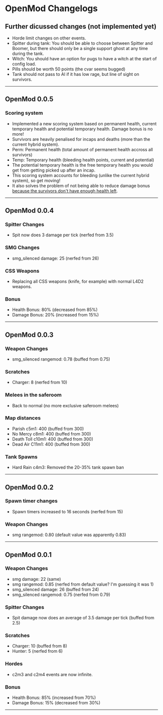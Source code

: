 # OpenMod Changelogs

## Further dicussed changes (not implemented yet)
- Horde limit changes on other events.
- Spitter during tank: You should be able to choose between Spitter and Boomer, but there should
  only be a single support ghost at any time during the tank.
- Witch: You should have an option for pugs to have a witch at the start of config load.
- Pills should be worth 50 points (the cvar seems bugged)
- Tank should not pass to AI if it has low rage, but line of sight on survivors.

---

## OpenMod 0.0.5

### Scoring system
- Implemented a new scoring system based on permanent health, current temporary 
health and potential temporary health. Damage bonus is no more!
- Survivors are heavily penalised for incaps and deaths (more than the current hybrid system).
- Perm: Permanent health (total amount of permanent health accross all survivors)
- Temp: Temporary health (bleeding health points, current and potential)
- The potential temporary health is the free temporary health you would get from getting picked up
after an incap.
- This scoring system accounts for bleeding (unlike the current hybrid system), so get moving!
- It also solves the problem of not being able to reduce damage bonus [because the survivors don't have enough health left](https://i.imgur.com/7kbi3hg.jpg).

---

## OpenMod 0.0.4

### Spitter Changes
- Spit now does 3 damage per tick (nerfed from 3.5) 

### SMG Changes
- smg_silenced damage: 25 (nerfed from 26)

### CSS Weapons
- Replacing all CSS weapons (knife, for example) with normal L4D2 weapons.

### Bonus
- Health Bonus: 80% (decreased from 85%)
- Damage Bonus: 20% (increased from 15%)

---

## OpenMod 0.0.3

### Weapon Changes
- smg_silenced rangemod: 0.78 (buffed from 0.75)

### Scratches
- Charger: 8 (nerfed from 10)

### Melees in the saferoom
- Back to normal (no more exclusive saferoom melees)

### Map distances
- Parish c5m1: 400 (buffed from 300)
- No Mercy c8m1: 400 (buffed from 300) 
- Death Toll c10m1: 400 (buffed from 300)
- Dead Air C11m1: 400 (buffed from 300)

### Tank Spawns
- Hard Rain c4m3: Removed the 20-35% tank spawn ban

---

## OpenMod 0.0.2

### Spawn timer changes
- Spawn timers increased to 16 seconds (nerfed from 15)

### Weapon Changes
- smg rangemod: 0.80 (default value was apparently 0.83)

---

## OpenMod 0.0.1

### Weapon Changes
- smg damage: 22 (same)   
- smg rangemod: 0.85 (nerfed from default value? I'm guessing it was 1)   
- smg_silenced damage: 26 (buffed from 24)  
- smg_silenced rangemod: 0.75 (nerfed from 0.79)  

### Spitter Changes
- Spit damage now does an average of 3.5 damage per tick (buffed from 2.5)  

### Scratches
- Charger: 10 (buffed from 8)  
- Hunter: 5 (nerfed from 6)  

### Hordes
- c2m3 and c2m4 events are now infinite.  

### Bonus
- Health Bonus: 85% (increased from 70%)
- Damage Bonus: 15% (decreased from 30%)

---

